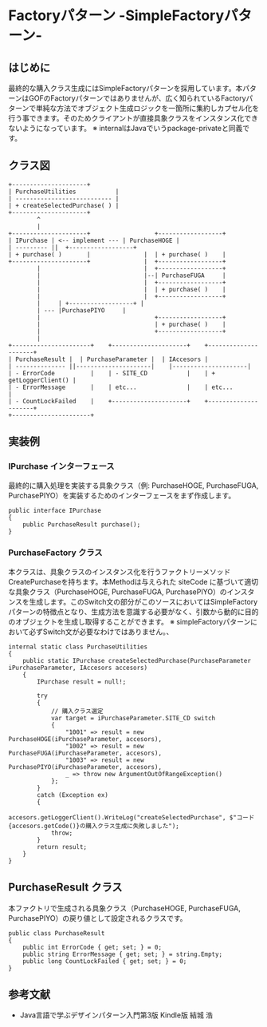 # Factoryパターン -SimpleFactoryパターン-

## はじめに
最終的な購入クラス生成にはSimpleFactoryパターンを採用しています。本パターンはGOFのFactoryパターンではありませんが、広く知られているFactoryパターンで単純な方法でオブジェクト生成ロジックを一箇所に集約しカプセル化を行う事できます。そのためクライアントが直接具象クラスをインスタンス化できないようになっています。
※ internalはJavaでいうpackage-privateと同義です。

## クラス図
```
+---------------------+
| PurchaseUtilities           |
| --------------------------- |
| + createSelectedPurchase( ) |
+---------------------+
        ^
        |
+---------------------+                  +------------------+
| IPurchase | <-- implement --- | PurchaseHOGE |
| --------- ||  +------------------+
| + purchase( )       |               |  | + purchase( )    |
+---------------------+               |  +------------------+
        |                             |  +------------------+
        |                             |--| PurchaseFUGA     |
        |                             |  +------------------+
        |                             |  | + purchase( )    |
        |                             |  +------------------+
        |     | +------------------+ |
        | --- |PurchasePIYO     |
        |                                +------------------+
        |                                | + purchase( )    |
        |                                +------------------+
        |
+----------------------+    +---------------------+    +---------------------+
| PurchaseResult |  | PurchaseParameter |  | IAccesors |
| -------------- ||---------------------|    |---------------------|
| - ErrorCode          |    | - SITE_CD           |    | + getLoggerClient() |
| - ErrorMessage       |    | etc...              |    | etc...              |
| - CountLockFailed    |    +---------------------+    +---------------------+
+----------------------+
```

## 実装例

### IPurchase インターフェース
最終的に購入処理を実装する具象クラス（例: PurchaseHOGE, PurchaseFUGA, PurchasePIYO）を実装するためのインターフェースをまず作成します。
```
public interface IPurchase
{
    public PurchaseResult purchase();
}
```

### PurchaseFactory クラス
本クラスは、具象クラスのインスタンス化を行うファクトリーメソッドCreatePurchaseを持ちます。本Methodは与えられた siteCode に基づいて適切な具象クラス（PurchaseHOGE, PurchaseFUGA, PurchasePIYO）のインスタンスを生成します。このSwitch文の部分がこのソースにおいてはSimpleFactoryパターンの特徴点となり、生成方法を意識する必要がなく、引数から動的に目的のオブジェクトを生成し取得することができます。
※ simpleFactoryパターンにおいて必ずSwitch文が必要なわけではありません。、

```
internal static class PurchaseUtilities
{
    public static IPurchase createSelectedPurchase(PurchaseParameter iPurchaseParameter, IAccesors accesors)
    {
        IPurchase result = null!;

        try
        {
            // 購入クラス選定
            var target = iPurchaseParameter.SITE_CD switch
            {
                "1001" => result = new PurchaseHOGE(iPurchaseParameter, accesors),
                "1002" => result = new PurchaseFUGA(iPurchaseParameter, accesors),
                "1003" => result = new PurchasePIYO(iPurchaseParameter, accesors),
                _ => throw new ArgumentOutOfRangeException()
            };
        }
        catch (Exception ex)
        {
            accesors.getLoggerClient().WriteLog("createSelectedPurchase", $"コード{accesors.getCode()}の購入クラス生成に失敗しました");
            throw;
        }
        return result;
    }
}
```

## PurchaseResult クラス
本ファクトリで生成される具象クラス（PurchaseHOGE, PurchaseFUGA, PurchasePIYO）の戻り値として設定されるクラスです。
```
public class PurchaseResult
{
    public int ErrorCode { get; set; } = 0;
    public string ErrorMessage { get; set; } = string.Empty;
    public long CountLockFailed { get; set; } = 0;
}
```

## 参考文献
- Java言語で学ぶデザインパターン入門第3版 Kindle版 結城 浩
